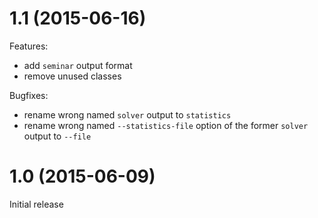 # 1.1 (2015-06-16)

Features:

* add `seminar` output format
* remove unused classes

Bugfixes:

* rename wrong named `solver` output to `statistics`
* rename wrong named `--statistics-file` option of the former `solver` output to `--file`

# 1.0 (2015-06-09)

Initial release
